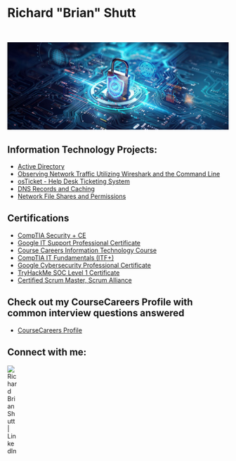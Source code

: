 <h1>Richard "Brian" Shutt </h1> <br/>


![](https://github.com/rbrianshutt/rbrianshutt/blob/main/cybersecurity-grid.jpg)

<h2>Information Technology Projects:</h2>

- [Active Directory](https://github.com/rbrianshutt/active_directory/blob/main/README.md) 
- [Observing Network Traffic Utilizing Wireshark and the Command Line](https://github.com/rbrianshutt/network_activities_azure_vm/blob/main/README.md)
- [osTicket - Help Desk Ticketing System](https://github.com/rbrianshutt/osticket/blob/main/README.md)
- [DNS Records and Caching](https://github.com/rbrianshutt/dns/blob/main/README.md)
- [Network File Shares and Permissions](https://github.com/rbrianshutt/network_file_shares_and_permissions/blob/main/README.md)

<h2>Certifications</h2>

- [CompTIA Security + CE](https://github.com/rbrianshutt/rbrianshutt/blob/main/CompTIA%20Security%2B%20ce%20certificate.pdf)
- [Google IT Support Professional Certificate](https://github.com/rbrianshutt/rbrianshutt/blob/main/Google%20IT%20Support%20Professional%20Certificate.pdf)
- [Course Careers Information Technology Course](https://github.com/rbrianshutt/rbrianshutt/blob/main/CourseCareersCertificate%20.jpeg)
- [CompTIA IT Fundamentals (ITF+)](https://github.com/rbrianshutt/rbrianshutt/blob/main/CompTIA%20IT%20Fundamentals%20(ITF%2B)%20Certification%20certificate.pdf)
- [Google Cybersecurity Professional Certificate](https://github.com/rbrianshutt/rbrianshutt/blob/main/GoogleCybersecurityCertificate_Badge20241012-7-ff24xl.pdf)
- [TryHackMe SOC Level 1 Certificate](https://github.com/rbrianshutt/rbrianshutt/blob/main/THM%20SOC%20Level%201.pdf)
- [Certified Scrum Master, Scrum Alliance](https://github.com/rbrianshutt/rbrianshutt/blob/main/Richard%20Brian%20Shutt-ScrumAlliance_CSM_Certificate.pdf)

<h2>Check out my CourseCareers Profile with common interview questions answered</h2>

- [CourseCareers Profile](https://profile.coursecareers.com/it/richard.shutt)

<h2>Connect with me:</h2>

[<img align="left" alt="Richard Brian Shutt | LinkedIn" width="22px" src="https://cdn.jsdelivr.net/npm/simple-icons@v3/icons/linkedin.svg" />][linkedin]



[linkedin]: https://www.linkedin.com/in/richard-brian-shutt-28bb16177/


